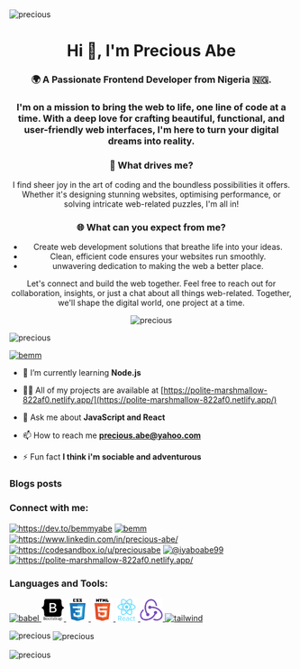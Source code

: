 <img align="center" src="https://1.bp.blogspot.com/-7A4WynwLsMw/XbBpCXG8fHI/AAAAAAAAMt4/uOa1bpLskYgrwGbllhSu2SDj_Mig8SXJQCLcBGAsYHQ/s1600/2000_600px.gif" alt="precious" />
<h1 align="center">Hi 👋, I'm Precious Abe</h1>
<h3 align="center">🌍 A Passionate Frontend Developer from Nigeria 🇳🇬.</h3>
<h3 align="center">I'm on a mission to bring the web to life, one line of code at a time. With a deep love for crafting beautiful, functional, and user-friendly web interfaces, I'm here to turn your digital dreams into reality.</h3>
<h3 align="center">🚀 What drives me?</h3>
<p align="center">I find sheer joy in the art of coding and the boundless possibilities it offers. Whether it's designing stunning websites, optimising performance, or solving intricate web-related puzzles, I'm all in!</p>
<h3 align="center">🌐 What can you expect from me?</h3>
<ul>
<li align="center" display="none">Create web development solutions that breathe life into your ideas.</li>
  <li align="center" display="none">Clean, efficient code ensures your websites run smoothly.</li>
  <li align="center" display="none">unwavering dedication to making the web a better place.</li>
</ul>
<p align="center">Let's connect and build the web together. Feel free to reach out for collaboration, insights, or just a chat about all things web-related. Together, we'll shape the digital world, one project at a time.</p>
<p align="center">
<img height="400" width="400" src="https://image.lexica.art/full_jpg/4f873e9e-57b4-4942-835d-4fdd80bd8184" alt="precious" />
</p>

<p align="left"> <img src="https://komarev.com/ghpvc/?username=precious&label=Profile%20views&color=0e75b6&style=flat" alt="precious" /> </p>



<p align="left"> <a href="https://twitter.com/bemm" target="blank"><img src="https://img.shields.io/twitter/follow/bemm?logo=twitter&style=for-the-badge" alt="bemm" /></a> </p>

- 🌱 I’m currently learning **Node.js**

- 👨‍💻 All of my projects are available at [https://polite-marshmallow-822af0.netlify.app/](https://polite-marshmallow-822af0.netlify.app/)

- 💬 Ask me about **JavaScript and React**

- 📫 How to reach me **precious.abe@yahoo.com**

- ⚡ Fun fact **I think i'm sociable and adventurous**

### Blogs posts
<!-- BLOG-POST-LIST:START -->
<!-- BLOG-POST-LIST:END -->

<h3 align="left">Connect with me:</h3>
<p align="left">
<a href="https://dev.to/https://dev.to/bemmyabe" target="blank"><img align="center" src="https://raw.githubusercontent.com/rahuldkjain/github-profile-readme-generator/master/src/images/icons/Social/devto.svg" alt="https://dev.to/bemmyabe" height="30" width="40" /></a>
<a href="https://twitter.com/bemm" target="blank"><img align="center" src="https://raw.githubusercontent.com/rahuldkjain/github-profile-readme-generator/master/src/images/icons/Social/twitter.svg" alt="bemm" height="30" width="40" /></a>
<a href="https://linkedin.com/in/https://www.linkedin.com/in/precious-abe/" target="blank"><img align="center" src="https://raw.githubusercontent.com/rahuldkjain/github-profile-readme-generator/master/src/images/icons/Social/linked-in-alt.svg" alt="https://www.linkedin.com/in/precious-abe/" height="30" width="40" /></a>
<a href="https://codesandbox.com/https://codesandbox.io/u/preciousabe" target="blank"><img align="center" src="https://raw.githubusercontent.com/rahuldkjain/github-profile-readme-generator/master/src/images/icons/Social/codesandbox.svg" alt="https://codesandbox.io/u/preciousabe" height="30" width="40" /></a>
<a href="https://medium.com/@iyaboabe99" target="blank"><img align="center" src="https://raw.githubusercontent.com/rahuldkjain/github-profile-readme-generator/master/src/images/icons/Social/medium.svg" alt="@iyaboabe99" height="30" width="40" /></a>
<a href="/https://polite-marshmallow-822af0.netlify.app/" target="blank"><img align="center" src="https://raw.githubusercontent.com/rahuldkjain/github-profile-readme-generator/master/src/images/icons/Social/rss.svg" alt="https://polite-marshmallow-822af0.netlify.app/" height="30" width="40" /></a>
</p>

<h3 align="left">Languages and Tools:</h3>
<p align="left"> <a href="https://babeljs.io/" target="_blank" rel="noreferrer"> <img src="https://www.vectorlogo.zone/logos/babeljs/babeljs-icon.svg" alt="babel" width="40" height="40"/> </a> <a href="https://getbootstrap.com" target="_blank" rel="noreferrer"> <img src="https://raw.githubusercontent.com/devicons/devicon/master/icons/bootstrap/bootstrap-plain-wordmark.svg" alt="bootstrap" width="40" height="40"/> </a> <a href="https://www.w3schools.com/css/" target="_blank" rel="noreferrer"> <img src="https://raw.githubusercontent.com/devicons/devicon/master/icons/css3/css3-original-wordmark.svg" alt="css3" width="40" height="40"/> </a> <a href="https://www.w3.org/html/" target="_blank" rel="noreferrer"> <img src="https://raw.githubusercontent.com/devicons/devicon/master/icons/html5/html5-original-wordmark.svg" alt="html5" width="40" height="40"/> </a> <a href="https://reactjs.org/" target="_blank" rel="noreferrer"> <img src="https://raw.githubusercontent.com/devicons/devicon/master/icons/react/react-original-wordmark.svg" alt="react" width="40" height="40"/> </a> <a href="https://redux.js.org" target="_blank" rel="noreferrer"> <img src="https://raw.githubusercontent.com/devicons/devicon/master/icons/redux/redux-original.svg" alt="redux" width="40" height="40"/> </a> <a href="https://tailwindcss.com/" target="_blank" rel="noreferrer"> <img src="https://www.vectorlogo.zone/logos/tailwindcss/tailwindcss-icon.svg" alt="tailwind" width="40" height="40"/> </a> </p>

<p><img align="left" src="https://github-readme-stats.vercel.app/api/top-langs?username=precious&show_icons=true&locale=en&layout=compact" alt="precious" /></p>

<p>&nbsp;<img align="center" src="https://github-readme-stats.vercel.app/api?username=precious&show_icons=true&locale=en" alt="precious" /></p>

<p><img align="center" src="https://github-readme-streak-stats.herokuapp.com/?user=precious&" alt="precious" /></p>
